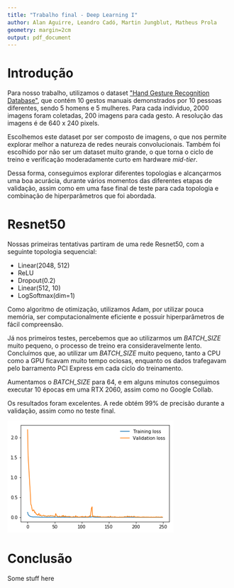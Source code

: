 ```yaml
---
title: "Trabalho final - Deep Learning I"
author: Alan Aguirre, Leandro Cadó, Martin Jungblut, Matheus Prola
geometry: margin=2cm
output: pdf_document
---
```


# Introdução

Para nosso trabalho, utilizamos o dataset ["Hand Gesture Recognition Database"](https://www.kaggle.com/gti-upm/leapgestrecog), que contém 10 gestos manuais demonstrados por 10 pessoas diferentes, sendo 5 homens e 5 mulheres. Para cada indíviduo, 2000 imagens foram coletadas, 200 imagens para cada gesto. A resolução das imagens é de 640 x 240 pixels.

Escolhemos este dataset por ser composto de imagens, o que nos permite explorar melhor a natureza de redes neurais convolucionais. Também foi escolhido por não ser um dataset muito grande, o que torna o ciclo de treino e verificação moderadamente curto em hardware _mid-tier_.

Dessa forma, conseguimos explorar diferentes topologias e alcançarmos uma boa acurácia, durante vários momentos das diferentes etapas de validação, assim como em uma fase final de teste para cada topologia e combinação de hiperparâmetros que foi abordada.

# Resnet50

Nossas primeiras tentativas partiram de uma rede Resnet50, com a seguinte topologia sequencial:

- Linear(2048, 512)
- ReLU
- Dropout(0.2)
- Linear(512, 10)
- LogSoftmax(dim=1)

Como algoritmo de otimização, utilizamos Adam, por utilizar pouca memória, ser computacionalmente eficiente e possuir hiperparâmetros de fácil compreensão.

Já nos primeiros testes, percebemos que ao utilizarmos um _BATCH_SIZE_ muito pequeno, o processo de treino era consideravelmente lento. Concluímos que, ao utilizar um _BATCH_SIZE_ muito pequeno, tanto a CPU como a GPU ficavam muito tempo ociosas, enquanto os dados trafegavam pelo barramento PCI Express em cada ciclo do treinamento.

Aumentamos o _BATCH_SIZE_ para 64, e em alguns minutos conseguimos executar 10 épocas em uma RTX 2060, assim como no Google Collab.

Os resultados foram excelentes. A rede obtém 99% de precisão durante a validação, assim como no teste final.

![Resnet50, custo durante treinamento e validação.](img/resnet50_1.png)

# Conclusão

Some stuff here
